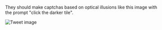 They should make captchas based on optical illusions like this image with the prompt "click the darker tile".


![Tweet image](/asset/crosspoast/FQpHHeLXIAIxqNk.jpg)

